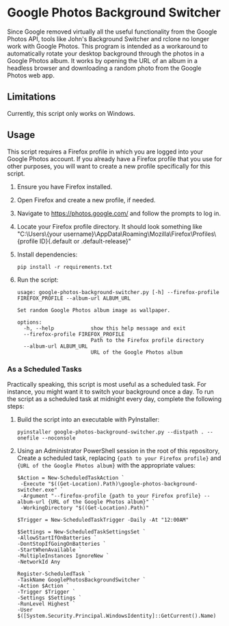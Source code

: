 # Google Photos Background Switcher

Since Google removed virtually all the useful functionality from the Google Photos API, tools like John's Background
Switcher and rclone no longer work with Google Photos. This program is intended as a workaround to automatically rotate
your desktop background through the photos in a Google Photos album. It works by opening the URL of an album in a
headless browser and downloading a random photo from the Google Photos web app.

## Limitations

Currently, this script only works on Windows.

## Usage

This script requires a Firefox profile in which you are logged into your Google Photos account. If you already have a
Firefox profile that you use for other purposes, you will want to create a new profile specifically for this script.

1. Ensure you have Firefox installed.
2. Open Firefox and create a new profile, if needed.
3. Navigate to https://photos.google.com/ and follow the prompts to log in.
4. Locate your Firefox profile directory. It should look something like "C:\Users\\{your
   username}\AppData\Roaming\Mozilla\Firefox\Profiles\\{profile ID}{.default or .default-release}"
5. Install dependencies:

   ```
   pip install -r requirements.txt
   ```

6. Run the script:
   ```
   usage: google-photos-background-switcher.py [-h] --firefox-profile FIREFOX_PROFILE --album-url ALBUM_URL
                                
   Set random Google Photos album image as wallpaper.
   
   options:
     -h, --help            show this help message and exit
     --firefox-profile FIREFOX_PROFILE
                           Path to the Firefox profile directory
     --album-url ALBUM_URL
                           URL of the Google Photos album
   ```

### As a Scheduled Tasks

Practically speaking, this script is most useful as a scheduled task. For instance, you might want it to switch your
background once a day. To run the script as a scheduled task at midnight every day, complete the following steps:

1. Build the script into an executable with PyInstaller:

    ```
   pyinstaller google-photos-background-switcher.py --distpath . --onefile --noconsole
   ```

2. Using an Administrator PowerShell session in the root of this repository, Create a scheduled task, replacing
   `{path to your Firefox profile}` and `{URL of the Google Photos album}` with the appropriate values:

   ```
   $Action = New-ScheduledTaskAction `
    -Execute "$((Get-Location).Path)\google-photos-background-switcher.exe" `
    -Argument "--firefox-profile {path to your Firefox profile} --album-url {URL of the Google Photos album}" `
    -WorkingDirectory "$((Get-Location).Path)"

   $Trigger = New-ScheduledTaskTrigger -Daily -At "12:00AM"
   
   $Settings = New-ScheduledTaskSettingsSet `
   -AllowStartIfOnBatteries `
   -DontStopIfGoingOnBatteries `
   -StartWhenAvailable `
   -MultipleInstances IgnoreNew `
   -NetworkId Any
   
   Register-ScheduledTask `
   -TaskName GooglePhotosBackgroundSwitcher `
   -Action $Action `
   -Trigger $Trigger `
   -Settings $Settings `
   -RunLevel Highest `
   -User $([System.Security.Principal.WindowsIdentity]::GetCurrent().Name)
   ```
